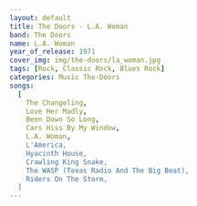 ```yaml
---
layout: default
title: The Doors - L.A. Woman
band: The Doors
name: L.A. Woman
year_of_release: 1971
cover_img: img/the-doors/la_woman.jpg
tags: [Rock, Classic Rock, Blues Rock]
categories: Music The-Doors
songs:
  [
    The Changeling,
    Love Her Madly,
    Been Down So Long,
    Cars Hiss By My Window,
    L.A. Woman,
    L'America,
    Hyacinth House,
    Crawling King Snake,
    The WASP (Texas Radio And The Big Beat),
    Riders On The Storm,
  ]
---
```

